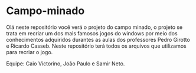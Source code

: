 # Campo-minado
Olá neste repositório você verá o projeto do campo minado, o projeto se trata em recriar  um dos mais famosos jogos do windows por meio dos conhecimentos 
adquiridos durantes as aulas dos professores Pedro Girotto e Ricardo Casseb. Neste repositório terá todos os arquivos que utilizamos para recriar o jogo.

Equipe: Caio Victorino, João Paulo e Samir Neto.
